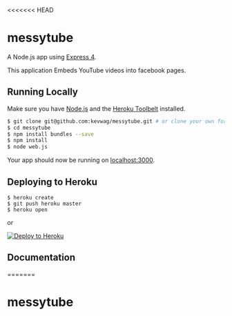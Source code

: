 <<<<<<< HEAD
# messytube

A Node.js app using [Express 4](http://expressjs.com/).

This application Embeds YouTube videos into facebook pages.

## Running Locally

Make sure you have [Node.js](http://nodejs.org/) and the [Heroku Toolbelt](https://toolbelt.heroku.com/) installed.

```sh
$ git clone git@github.com:kevwag/messytube.git # or clone your own fork
$ cd messytube
$ npm install bundles --save
$ npm install
$ node web.js
```

Your app should now be running on [localhost:3000](http://localhost:3000/).

## Deploying to Heroku

```
$ heroku create
$ git push heroku master
$ heroku open
```
or

[![Deploy to Heroku](https://www.herokucdn.com/deploy/button.png)](https://heroku.com/deploy)

## Documentation


=======
# messytube
>>>>>>> 

